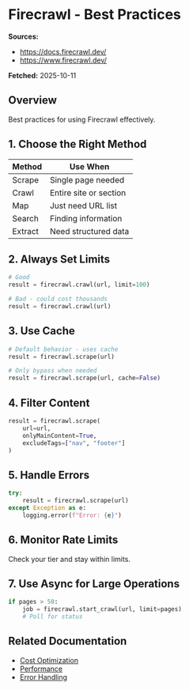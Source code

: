# Firecrawl - Best Practices

**Sources:**
- https://docs.firecrawl.dev/
- https://www.firecrawl.dev/

**Fetched:** 2025-10-11

## Overview

Best practices for using Firecrawl effectively.

## 1. Choose the Right Method

| Method | Use When |
|--------|----------|
| Scrape | Single page needed |
| Crawl | Entire site or section |
| Map | Just need URL list |
| Search | Finding information |
| Extract | Need structured data |

## 2. Always Set Limits

```python
# Good
result = firecrawl.crawl(url, limit=100)

# Bad - could cost thousands
result = firecrawl.crawl(url)
```

## 3. Use Cache

```python
# Default behavior - uses cache
result = firecrawl.scrape(url)

# Only bypass when needed
result = firecrawl.scrape(url, cache=False)
```

## 4. Filter Content

```python
result = firecrawl.scrape(
    url=url,
    onlyMainContent=True,
    excludeTags=["nav", "footer"]
)
```

## 5. Handle Errors

```python
try:
    result = firecrawl.scrape(url)
except Exception as e:
    logging.error(f"Error: {e}")
```

## 6. Monitor Rate Limits

Check your tier and stay within limits.

## 7. Use Async for Large Operations

```python
if pages > 50:
    job = firecrawl.start_crawl(url, limit=pages)
    # Poll for status
```

## Related Documentation

- [Cost Optimization](./33-cost-optimization.md)
- [Performance](./34-performance.md)
- [Error Handling](./18-error-handling.md)
